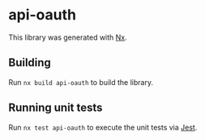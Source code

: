 # api-oauth

This library was generated with [Nx](https://nx.dev).

## Building

Run `nx build api-oauth` to build the library.

## Running unit tests

Run `nx test api-oauth` to execute the unit tests via [Jest](https://jestjs.io).
